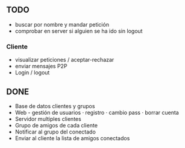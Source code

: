 ## TODO

 - buscar por nombre y mandar petición
 - comprobar en server si alguien se ha ido sin logout

### Cliente
 - visualizar peticiones / aceptar-rechazar
 - enviar mensajes P2P
 - Login / logout

## DONE

 - Base de datos clientes y grupos
 - Web - gestión de usuarios
      · registro
      · cambio pass
      · borrar cuenta
 - Servidor multiples clientes
 - Grupo de amigos de cada cliente
 - Notificar al grupo del conectado
 - Enviar al cliente la lista de amigos conectados
